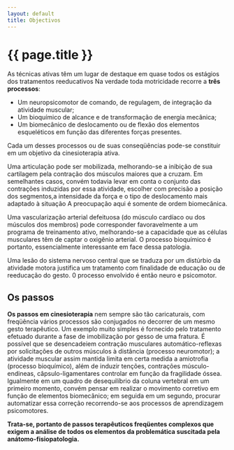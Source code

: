 ```yaml
---
layout: default
title: Objectivos
---
```


# {{ page.title }}

As técnicas ativas têm um lugar de destaque em quase todos os estágios dos tratamentos reeducativos Na verdade toda motricidade recorre a __três processos__:
* Um neuropsicomotor de comando, de regulagem, de integração da atividade muscular;
* Um bioquímico de alcance e de transformação de energia mecânica;
* Um biomecânico de deslocamento ou de flexão dos elementos esqueléticos em função das diferentes forças presentes.

Cada um desses processos ou de suas conseqüências pode-se constituir em um objetivo da cinesioterapia ativa.

Uma articulação pode ser mobilizada, melhorando-se a inibição de sua cartilagem pela contração dos músculos maiores que a cruzam. Em semelhantes casos, convém todavia levar em conta o conjunto das contrações induzidas por essa atividade, escolher com precisão a posição dos segmentos,a intensidade da força e o tipo de deslocamento mais adaptado à situação A preocupação aqui é somente de ordem biomecânica.

Uma vascularização arterial defeituosa (do músculo cardíaco ou dos músculos dos membros) pode corresponder favoravelmente a um programa de treinamento ativo, meIhorando-se a capacidade que as células musculares têm de captar o oxigênio arterial. O processo bioquímico é portanto, essencialmente interessante em face dessa patologia.

Uma lesão do sistema nervoso central que se traduza por um distúrbio da atividade motora justifica um tratamento com finalidade de educação ou de reeducação do gesto. 0 processo envolvido é então neuro e psicomotor.

## Os passos

__Os passos em cinesioterapia__ nem sempre são tão caricaturais, com freqüência vários processos são conjugados no decorrer de um mesmo gesto terapêutico. Um exemplo muito simples é fornecido pelo tratamento efetuado durante a fase de imobilização por gesso de uma fratura. É possível que se desencadeiem contração musculares automático-reflexas por solicitações de outros músculos à distância (processo neuromotor); a atividade muscular assim mantida limita em certa medida a amiotrofia (processo bioquímico), além de induzir tenções, contrações músculo-endineas, câpsulo-ligamentares controlar em função da fragilidade óssea. Igualmente em um quadro de desequilíbrio da coluna vertebral em um primeiro momento, convém pensar em realizar o movimento corretivo em função de elementos biomecânico; em seguida em um segundo, procurar automatizar essa correção recorrendo-se aos processos de aprendizagem psicomotores.

__Trata-se, portanto de passos terapêuticos freqüentes complexos que exigem a análise de todos os elementos da problemática suscitada pela anátomo-fisiopatologia.__

